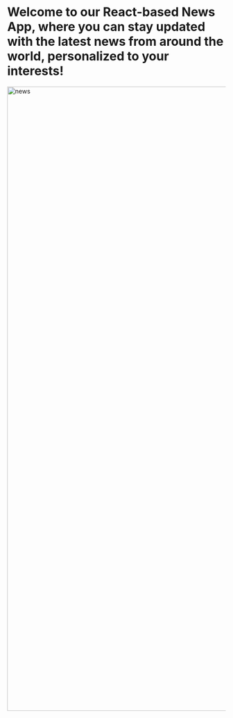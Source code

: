 # Welcome to our React-based News App, where you can stay updated with the latest news from around the world, personalized to your interests!

<img width="1440" alt="news" src="https://github.com/user-attachments/assets/8e6d7a60-ebb8-48c2-ba9a-f623716b62c0">
